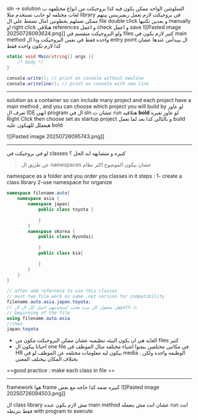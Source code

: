 sln -> solution 
السلوشن الواحد ممكن يكون فيه كذا بروجيكت من انواع مختلفهه ب لغات مختلفه
لو حابب تستخدم مثلا library في بروجيكت لازم تعمل ريفيرينس بينهم ممكن تعملهم بخطوتين امال تضغط علي ال file double click و بعدين تكتبها manually
او right click هتلاقي references  و اعمل check و اعمل save
![[Pasted image 20250726093624.png]]
ولو البروجيكت متقسم في files كتير لازم يكون في main method واحده فقط في نفس البروجيكت ودا ال entry point ال بيبدأمن عندها عشان كدا لازم تكون واحده فقط

```cs
static void Main(string[] args ){
	/* body */
}
```

```cs
console.write(); // print on console without newline
console.writeline(); // print on console with new line
```
----------------------------------------
solution as a container
so can include many project and each project have a main method , and you can choose which project you will build by 
لو عاوز تعرف ال IDE انهي program ال في sln عشان ت run هتلاقيه **bold** 
لو عاوز تغيره Right Click then choose set as startup project  و بالتالي كدا بعد لما تعمل build هيعملل للهيكون عليه bold

![[Pasted image 20250726095743.png]]

---------------------------------------

لو في بروجيكت في classes كتيره و متشابهه ايه الحل ؟
> عن طريق ال namespaces عشان بيكون الموضوع اكثر نظام 

namespace as a folder and you order you classes in it
steps : 
	1- create a class library
	2-use namespace for organize 
```cs
namespace filename.auto{
	namespace asia {
		namespace japan{
			public class toyota {
		
			}
		}
		namespace sKorea {
			public class Hyundai{
		
			}
			public class kia{
		
			}
		}
	}
}

// after add refernece to use this classes
// must two file work on same .net version for compatibility
filename.auto.asia.japan.toyota;
// هل معقول كل مره هحب استخدمهم اعمل كل ال الpath دا
// beginning of the file
using filename.auto.asia
//then 
japan.toyota

```

* الغايه هي ان يكون البيئه تنظيميه عشان ممكن البروجيكت مكون من files كتير
* احيانا بيكون ال one file في مكانين مختلفين بيعنوا اشياء مختلفه
  مثال الموظف في HR بيكون ليه معلومات مختلفه عن الموظف لو في media .
الوظيفه واحده ولكن بختلاف المكان بيختلف المعني

==good practice : make each class in file  ==

------------------------------------
framework
هوا frame كبيره ضمه كذا حاجه مع بعض
![[Pasted image 20250726094503.png]]


ال class library مش لازم يكون عنده main method عشان انت مش بتعمله run انت فقط بتربطه with program to execute
